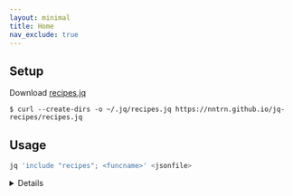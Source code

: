```yaml
---
layout: minimal
title: Home
nav_exclude: true
---
```


## Setup

Download [recipes.jq](https://nntrn.github.io/jq-recipes/recipes.jq)

```console
$ curl --create-dirs -o ~/.jq/recipes.jq https://nntrn.github.io/jq-recipes/recipes.jq
```

## Usage

```sh
jq 'include "recipes"; <funcname>' <jsonfile>
```

<details>
<pre>{% include_relative recipes.jq %}</pre>
</details>
